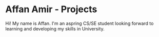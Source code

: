 # Affan Amir - Projects
Hi! My name is Affan. I'm an aspring CS/SE student looking forward to learning and developing my skills in University.
